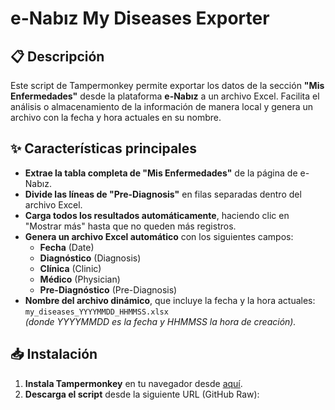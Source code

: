 # e-Nabız My Diseases Exporter

## 📋 **Descripción**
Este script de Tampermonkey permite exportar los datos de la sección **"Mis Enfermedades"** desde la plataforma **e-Nabız** a un archivo Excel. Facilita el análisis o almacenamiento de la información de manera local y genera un archivo con la fecha y hora actuales en su nombre.

## ✨ **Características principales**
- **Extrae la tabla completa de "Mis Enfermedades"** de la página de e-Nabız.
- **Divide las líneas de "Pre-Diagnosis"** en filas separadas dentro del archivo Excel.
- **Carga todos los resultados automáticamente**, haciendo clic en "Mostrar más" hasta que no queden más registros.
- **Genera un archivo Excel automático** con los siguientes campos:
  - **Fecha** (Date)
  - **Diagnóstico** (Diagnosis)
  - **Clínica** (Clinic)
  - **Médico** (Physician)
  - **Pre-Diagnóstico** (Pre-Diagnosis)
- **Nombre del archivo dinámico**, que incluye la fecha y la hora actuales:  
  `my_diseases_YYYYMMDD_HHMMSS.xlsx`  
  *(donde YYYYMMDD es la fecha y HHMMSS la hora de creación).*

## 📥 **Instalación**
1. **Instala Tampermonkey** en tu navegador desde [aquí](https://www.tampermonkey.net/).
2. **Descarga el script** desde la siguiente URL (GitHub Raw):  
